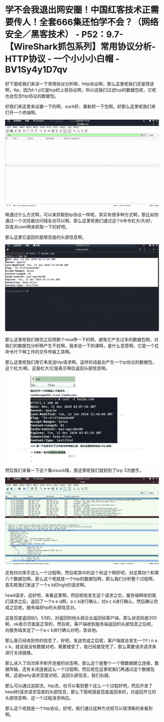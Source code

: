# 学不会我退出网安圈！中国红客技术正需要传人！全套666集还怕学不会？（网络安全／黑客技术） - P52：9.7-【WireShark抓包系列】常用协议分析-HTTP协议 - 一个小小小白帽 - BV1Sy4y1D7qv

好下面呢我们来讲一下常用协议分析啊，http协议啊，那么这里呢我们还是筛选啊，ttp，因为h t p它是tcp的上层协议啊，所以说我们过滤tcp的数据包呢，它呢也会包含htp协议的数据包。

好我们来这里来设置一下的啊，suck好，重新抓一下包啊，好那么这里呢我们来打开一个终端啊。

![](img/53cfaba4c32c04eb59aa9213e80cd5c2_1.png)

唉通过什么方式啊，可以来抓取到tp协议一样呢，其实有很多种方式啊，那比如你通过一个浏览器访问域名也可以啊，那么这里呢我们通过这个k命令杠大i大i好，百度点com啊来抓取一下的好吧。

那么这里它返回的是嗯百度的头部信息啊。

![](img/53cfaba4c32c04eb59aa9213e80cd5c2_3.png)

那么这里呢我们做完之后把那个visa停一下的啊，避免它产生过多的数据包啊，对我们的数据包分析啊产生干扰啊，我来说一下的课啊，是什么意思啊，它是一个在命令行下啊工作的文件传输工具啊。

那么这里呢我们用它来发送htp请求啊，这样的话就会产生一个tp协议的数据包，这个杠大i啊，这是杠大i它是表示啊仅返回头部信息啊。



![](img/53cfaba4c32c04eb59aa9213e80cd5c2_5.png)

然后我们来看一下这个看visuck唉，那这里呢我们就抓到了tcp 3次握手。

![](img/53cfaba4c32c04eb59aa9213e80cd5c2_7.png)

还有四次挥手这么一个过程啊，然后呢其中的这个和这个啊好吧，对这第四个和第六个数据包啊，那么这个呢就是一个htp的数据包啊，那么我们分析整个过程啊，首先呢我们发送了一个s b的high的请求啊。

head请求，这好吧，来看这里啊，然后呢呃发生这个请求之后，服务端啊收到我们请求之后，返回了一个s e q啊，a c k进行确认，对a c k进行确认，然后确认完成之后呢，服务端将hp的头部信息对。

这是百度返回给1。53的，对返回的他头部企业返回给客户端，那么状态码是200啊，ok表示页面是正常的，然后呢，客户端收到服务端返回的头部信息之后呢，向服务端发送了一个a c k进行确认对吧，告诉他。

那么我已经收到你的信息了，好吧，发送完成之后呢，客户端就会发生一个f i n a c k，就说我没有数据对吧，需要接受了，我已经接受完了，那么需要请求请求来进行关闭链接。

那么进入了四次挥手断开连接的状态啊，那么这个是整个一个嗯数据建立连接，数据传输，还有关闭连接这么一个过程啊，然后呢在这里呢我们再通过这个数据包啊，这是kelly请求百度对吧，返回头部信息，我们右键。

那么可以通过追踪流，htp流，也可以看到整个这么一个过程好吧，然后开发了head的请求请求百度的头部信息，那么下面呢就是百度返回来的，对返回开立的头部信息啊，这一个过程请求响应。

那么这个呢就是一个htp协议，好吧，我们通过这种方式呢可以很清晰的来看到啊。